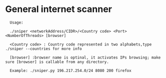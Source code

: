 # General internet scanner
      Usage:

      ./sniper <networkAddress/CIDR>/<Country code> <Port> <NumberOfThreads> [browser]

      <Country code> : Country code represented in two alphabets,type ./sniper --countries for more info

      [browser] :browser name is optinal, it activates IPs browsing; make sure [browser] is callable from any directory.

      Example: ./sniper.py 196.217.254.0/24 8080 200 firefox
